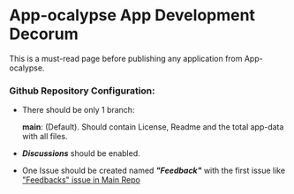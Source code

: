 # App-ocalypse App Development Decorum

 This is a must-read page before publishing any application from App-ocalypse.
 
 ### Github Repository Configuration:
 - There should be only 1 branch:
 
      **main**: (Default). Should contain License, Readme and the total app-data with all files.
     
     
 - ***Discussions*** should be enabled.
 - One Issue should be created named ***"Feedback"*** with the first issue like ["Feedbacks" issue in Main Repo](https://github.com/App-ocalypse/App-ocalypse/issues/1)
